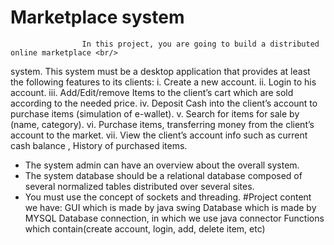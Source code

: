# Marketplace system
                    In this project, you are going to build a distributed online marketplace <br/>
system. This system must be a desktop application that provides at least<br/>
the following features to its clients:
i. Create a new account.
ii. Login to his account.
iii. Add/Edit/remove Items to the client’s cart which are sold according to the
needed price.
iv. Deposit Cash into the client’s account to purchase items (simulation of
e-wallet).
v. Search for items for sale by (name, category).
vi. Purchase items, transferring money from the client’s account to the market.
vii. View the client’s account info such as current cash balance , History of
purchased items.
- The system admin can have an overview about the overall system.
- The system database should be a relational database composed of
several normalized tables distributed over several sites.
- You must use the concept of sockets and threading.
#Project content
we have:
GUI which is made by java swing
Database which is made by MYSQL
Database connection, in which we use java connector
Functions which contain(create account, login, add, delete item, etc)

